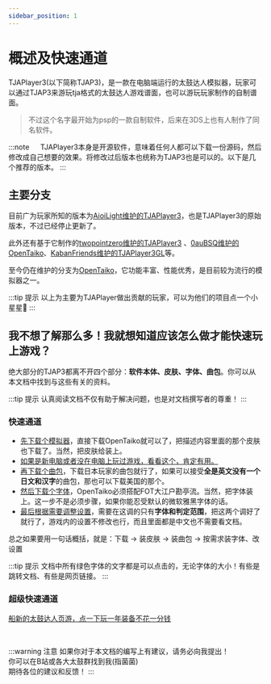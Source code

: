 ```yaml
---
sidebar_position: 1
---
```


# 概述及快速通道



TJAPlayer3(以下简称TJAP3)，是一款在电脑端运行的太鼓达人模拟器，玩家可以通过TJAP3来游玩tja格式的太鼓达人游戏谱面，也可以游玩玩家制作的自制谱面。

> 不过这个名字最开始为psp的一款自制软件，后来在3DS上也有人制作了同名软件。

:::note 　 
TJAPlayer3本身是开源软件，意味着任何人都可以下载一份源码，然后修改成自己想要的效果。将修改过后版本也统称为TJAP3也是可以的。以下是几个推荐的版本。
:::


## 主要分支

目前广为玩家所知的版本为[AioiLight维护的TJAPlayer3](https://github.com/AioiLight/TJAPlayer3)，也是TJAPlayer3的原始版本，不过已经停止更新了。

此外还有基于它制作的[twopointzero维护的TJAPlayer3](https://github.com/twopointzero/TJAPlayer3)
、[0auBSQ维护的OpenTaiko](https://github.com/0auBSQ/OpenTaiko)、[KabanFriends维护的TJAPlayer3GL](https://github.com/KabanFriends/TJAPlayer3GL)等。

至今仍在维护的分支为[OpenTaiko](https://github.com/0auBSQ/OpenTaiko)，它功能丰富、性能优秀，是目前较为流行的模拟器之一。

:::tip 提示
以上为主要为TJAPlayer做出贡献的玩家，可以为他们的项目点一个小星星🌟
:::

## 我不想了解那么多！我就想知道应该怎么做才能快速玩上游戏？
绝大部分的TJAP3都离不开四个部分：**软件本体、皮肤、字体、曲包**。你可以从本文档中找到与这些有关的资料。

:::tip 提示
认真阅读文档不仅有助于解决问题，也是对文档撰写者的尊重！
:::

### 快速通道
- [先下载个模拟器](./tjap_guide/get_emulator.md)，直接下载OpenTaiko就可以了，把描述内容里面的那个皮肤也下载了。当然，把皮肤给装上。
- [如果是新电脑或者没在电脑上玩过游戏，看看这个，肯定有用。](tjap_guide/environment.md)
- [再下载个曲包](tjap_guide/resources.md#曲包)，下载日本玩家的曲包就行了，如果可以接受**全是英文没有一个日文和汉字**的曲包，那也可以下载美国的那个。
- [然后下载个字体](tjap_guide/resources.md#字体)，OpenTaiko必须搭配FOT大江户勘亭流。当然，把字体装上。这一步不是必须步骤，如果你能忍受默认的微软雅黑字体的话。
- [最后根据需要调整设置](tjap_guide/config_file.md)，需要在这调的只有**字体和判定范围**，把这两个调好了就行了，游戏内的设置不修改也行，而且里面都是中文也不需要看文档。

总之如果要用一句话概括，就是：下载 -> 装皮肤 -> 装曲包 -> 按需求装字体、改设置

:::tip 提示
文档中所有绿色字体的文字都是可以点击的，无论字体的大小！有些是跳转文档、有些是网页链接。
:::

### 超级快速通道
[船新的太鼓达人页游，点一下玩一年装备不花一分钱](https://taiko.bui.pm/)


<br/>

:::warning 注意
如果你对于本文档的编写上有建议，请务必向我提出！<br/>
你可以在B站或各大太鼓群找到我(指菌菌)<br/>
期待各位的建议和反馈！
:::